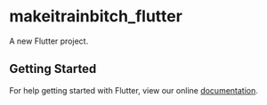 # makeitrainbitch_flutter

A new Flutter project.

## Getting Started

For help getting started with Flutter, view our online
[documentation](https://flutter.io/).
